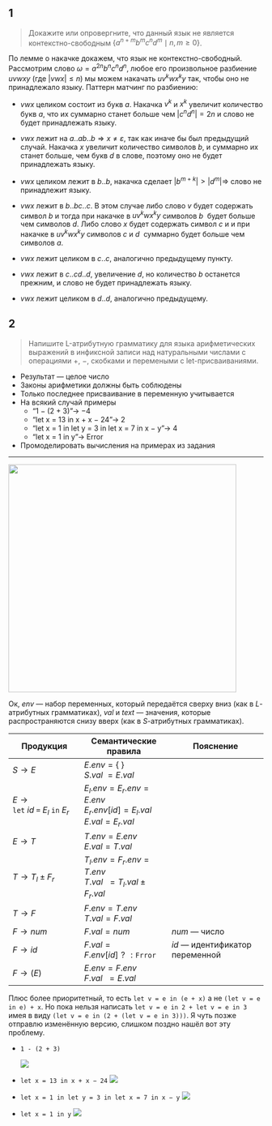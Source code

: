 ## 1

> Докажите или опровергните, что данный язык не является контекстно-свободным $\{a^{n+m}b^mc^nd^m \mid n, m \geqslant 0\}$.

По лемме о накачке докажем, что язык не контекстно-свободный. Рассмотрим слово $\omega = a^{2n} b^n c^n d^n$, любое его произвольное разбиение $uvwxy$ (где $|vwx| \leqslant n$) мы можем накачать $uv^kwx^ky$ так, чтобы оно не принадлежало языку. Паттерн матчинг по разбиению:

* $vwx$ целиком состоит из букв $a$. Накачка $v^k$ и $x^k$ увеличит количество букв $a$, что их суммарно станет больше чем $|c^nd^n| = 2n$ и слово не будет принадлежать языку.

* $vwx$ лежит на $a..ab..b \Rightarrow x \ne \varepsilon$, так как иначе бы был предыдущий случай. Накачка $x$ увеличит количество символов $b$, и суммарно их станет больше, чем букв $d$ в слове, поэтому оно не будет принадлежать языку.

* $vwx$ целиком лежит в $b..b$, накачка сделает $|b^{m+k}| > |d^m| \Rightarrow$ слово не принадлежит языку.

* $vwx$ лежит в $b..bc..c$. В этом случае либо слово $v$ будет содержать символ $b$ и тогда при накачке в $uv^kwx^ky$ символов $b$&nbsp; будет больше чем символов $d$. Либо слово $x$ будет содержать символ $c$ и и при накачке в  $uv^kwx^ky$ символов $c$ и $d$&nbsp; суммарно будет больше чем символов $a$.

* $vwx$ лежит целиком в $c..c$, аналогично предыдущему пункту.

* $vwx$ лежит в $c..cd..d$, увеличение $d$, но количество $b$ останется прежним, и слово не будет принадлежать языку.

* $vwx$ лежит целиком в $d..d$, аналогично предыдущему.

## 2

> Напишите L-атрибутную грамматику для языка арифметических выражений в инфиксной записи над натуральными числами с операциями +, −, скобками и перемеными с let-присваиваниями.

+ Результат — целое число
+ Законы арифметики должны быть соблюдены
+ Только последнее присваивание в переменную учитывается
+ На всякий случай примеры
  - “1 − (2 + 3)”→ −4
  - “let x = 13 in x + x − 24”→ 2
  - “let x = 1 in let y = 3 in let x = 7 in x − y”→ 4
  - “let x = 1 in y”→ Error
+ Промоделировать вычисления на примерах из задания

---

<img src="https://i.imgur.com/FUFfKHU.png" width="450">

Ок, $env$ — набор переменных, который передаётся сверху вниз (как в $L$-атрибутных грамматиках), $val$ и $text$ — значения, которые распространяются снизу вверх (как в $S$-атрибутных грамматиках).

|Продукция|Семантические правила|Пояснение|
|---------|----------------------|--------|
| $S \to E$ | $E.env = \{\ \}$<br>$S.val\ = E.val$ |
| $E \to \texttt{let}\ id\ \texttt{=}\ E_l\ \texttt{in}\ E_r$ | $E_l.env = E_r.env = E.env$<br> $E_r.env[id] = E_l.val$<br> $E.val = E_r.val$ |
| $E \to T$ | $T.env = E.env$<br>$E.val = T.val$
| $T \to T_l \pm F_r$ | $T_l.env = F_r.env = T.env$<br> $T.val\ \ = T_l.val \pm F_r.val$
| $T \to F$ | $F.env = T.env$<br>$T.val = F.val$
| $F \to num$ | $F.val = num$ | $num$ — число |
| $F \to id$ | $F.val = F.env[id] \mathrel{?}: \texttt{Frror}$| $id$ — идентификатор переменной |
| $F \to (E)$ | $E.env = F.env$<br> $F.val\ \ = E.val$ |

Плюс более приоритетный, то есть `let v = e in (e + x)` а не `(let v = e in e) + x`. Но пока нельзя написать `let v = e in 2 + let v = e in 3` имея в виду `(let v = e in (2 + (let v = e in 3)))`. Я чуть позже отправлю изменённую версию, слишком поздно нашёл вот эту проблему.

* `1 - (2 + 3)`

    ![](https://i.imgur.com/BWr1TNW.png)

* `let x = 13 in x + x − 24`
    ![](https://i.imgur.com/gTpeGUR.png)

*  `let x = 1 in let y = 3 in let x = 7 in x − y`
    ![](https://i.imgur.com/ByISpmk.png)

*   `let x = 1 in y`
     ![](https://i.imgur.com/T1AFIkv.png)
